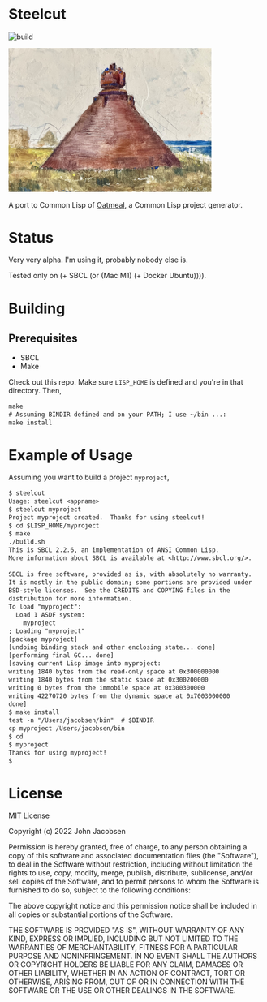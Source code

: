# Steelcut

![build](https://github.com/eigenhombre/steelcut/actions/workflows/build.yml/badge.svg)

<img src="/steel.jpg" width="400">

A port to Common Lisp of
[Oatmeal](https://github.com/eigenhombre/oatmeal/), a Common Lisp
project generator.

# Status

Very very alpha.  I'm using it, probably nobody else is.

Tested only on (+ SBCL (or (Mac M1) (+ Docker Ubuntu)))).

# Building

## Prerequisites

- SBCL
- Make

Check out this repo.  Make sure `LISP_HOME` is defined and you're in
that directory. Then,

    make
    # Assuming BINDIR defined and on your PATH; I use ~/bin ...:
    make install

# Example of Usage

Assuming you want to build a project `myproject`,

    $ steelcut
    Usage: steelcut <appname>
    $ steelcut myproject
    Project myproject created.  Thanks for using steelcut!
    $ cd $LISP_HOME/myproject
    $ make
    ./build.sh
    This is SBCL 2.2.6, an implementation of ANSI Common Lisp.
    More information about SBCL is available at <http://www.sbcl.org/>.

    SBCL is free software, provided as is, with absolutely no warranty.
    It is mostly in the public domain; some portions are provided under
    BSD-style licenses.  See the CREDITS and COPYING files in the
    distribution for more information.
    To load "myproject":
      Load 1 ASDF system:
        myproject
    ; Loading "myproject"
    [package myproject]
    [undoing binding stack and other enclosing state... done]
    [performing final GC... done]
    [saving current Lisp image into myproject:
    writing 1840 bytes from the read-only space at 0x300000000
    writing 1840 bytes from the static space at 0x300200000
    writing 0 bytes from the immobile space at 0x300300000
    writing 42270720 bytes from the dynamic space at 0x7003000000
    done]
    $ make install
    test -n "/Users/jacobsen/bin"  # $BINDIR
    cp myproject /Users/jacobsen/bin
    $ cd
    $ myproject
    Thanks for using myproject!
    $

# License

MIT License

Copyright (c) 2022 John Jacobsen

Permission is hereby granted, free of charge, to any person obtaining a copy
of this software and associated documentation files (the "Software"), to deal
in the Software without restriction, including without limitation the rights
to use, copy, modify, merge, publish, distribute, sublicense, and/or sell
copies of the Software, and to permit persons to whom the Software is
furnished to do so, subject to the following conditions:

The above copyright notice and this permission notice shall be included in all
copies or substantial portions of the Software.

THE SOFTWARE IS PROVIDED "AS IS", WITHOUT WARRANTY OF ANY KIND, EXPRESS OR
IMPLIED, INCLUDING BUT NOT LIMITED TO THE WARRANTIES OF MERCHANTABILITY,
FITNESS FOR A PARTICULAR PURPOSE AND NONINFRINGEMENT. IN NO EVENT SHALL THE
AUTHORS OR COPYRIGHT HOLDERS BE LIABLE FOR ANY CLAIM, DAMAGES OR OTHER
LIABILITY, WHETHER IN AN ACTION OF CONTRACT, TORT OR OTHERWISE, ARISING FROM,
OUT OF OR IN CONNECTION WITH THE SOFTWARE OR THE USE OR OTHER DEALINGS IN THE
SOFTWARE.
